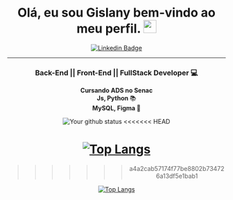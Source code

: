 <h1 align="center"> Olá, eu sou <strong>Gislany</strong> bem-vindo ao meu perfil.
<img src="https://media.giphy.com/media/hvRJCLFzcasrR4ia7z/giphy.gif" width="30px"></h1>

<div align="center">
  
[![Linkedin Badge](https://img.shields.io/badge/-Linkedin-6633cc?style=flat-square&logo=Linkedin&logoColor=white&color=black&link=SEU-LINKEDIN-AQUI)](https://www.linkedin.com/in/gislany-araujo-dev/)


</div>

<hr>

<h3 align="center"><strong>Back-End || Front-End || FullStack </strong> Developer 💻</h3>

<p align="center">
  <strong> Cursando ADS no Senac </strong><br>
  <strong>  Js, Python </strong>📚<br>
  <strong> MySQL, Figma </strong>🚀<br>
</p>

<div align="center">

![Your github status](https://github-readme-stats.vercel.app/api?username=gislanysa&show_icons=true&theme=dark)
<<<<<<< HEAD

[![Top Langs](https://github-readme-stats.vercel.app/api/top-langs/?username=gislanysa&layout=compact&theme=dark)](https://github.com/felipecastrosales/github-readme-stats)
=======
>>>>>>> a4a2cab57174f77be8802b734726a13df5e1bab1

[![Top Langs](https://github-readme-stats.vercel.app/api/top-langs/?username=gislanysa&layout=compact&theme=dark)](https://github.com/felipecastrosales/github-readme-stats)

  </div>
<!---
gislanysa/gislanysa is a ✨ special ✨ repository because its `README.md` (this file) appears on your GitHub profile.
You can click the Preview link to take a look at your changes.
--->
